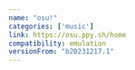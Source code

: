 ```yaml
---
name: "osu!"
categories: ['music']
link: https://osu.ppy.sh/home
compatibility: emulation
versionFrom: "b20231217.1"
---
```



